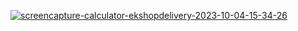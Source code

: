 <a href="https://ibb.co/nPhPFB5"><img src="https://i.ibb.co/0sPsxKd/screencapture-calculator-ekshopdelivery-2023-10-04-15-34-26.png" alt="screencapture-calculator-ekshopdelivery-2023-10-04-15-34-26" border="0"></a>